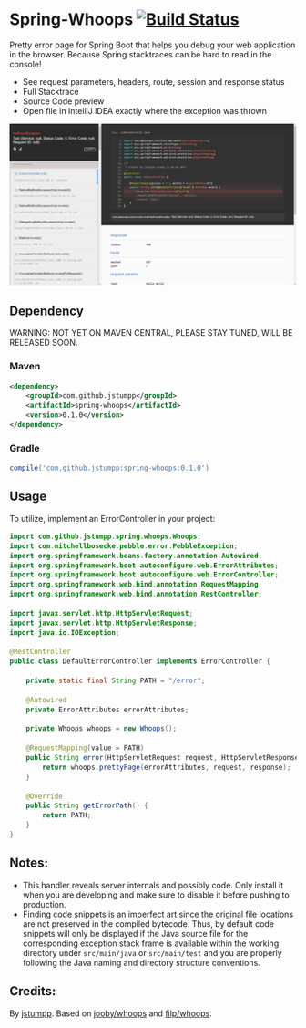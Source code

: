 # Spring-Whoops [![Build Status](https://travis-ci.org/jstumpp/spring-whoops.svg?branch=master)](https://travis-ci.org/jstumpp/spring-whoops)

Pretty error page for Spring Boot that helps you debug your web application in the browser. Because Spring stacktraces can be hard to read in the console!
 * See request parameters, headers, route, session and response status
 * Full Stacktrace
 * Source Code preview
 * Open file in IntelliJ IDEA exactly where the exception was thrown

![image](img/screenshot.png)

## Dependency
WARNING: NOT YET ON MAVEN CENTRAL, PLEASE STAY TUNED, WILL BE RELEASED SOON.
### Maven
```xml
<dependency>
    <groupId>com.github.jstumpp</groupId>
    <artifactId>spring-whoops</artifactId>
    <version>0.1.0</version>
</dependency>
```
### Gradle
```groovy
compile('com.github.jstumpp:spring-whoops:0.1.0')
```

## Usage
To utilize, implement an ErrorController in your project:
```java
import com.github.jstumpp.spring.whoops.Whoops;
import com.mitchellbosecke.pebble.error.PebbleException;
import org.springframework.beans.factory.annotation.Autowired;
import org.springframework.boot.autoconfigure.web.ErrorAttributes;
import org.springframework.boot.autoconfigure.web.ErrorController;
import org.springframework.web.bind.annotation.RequestMapping;
import org.springframework.web.bind.annotation.RestController;

import javax.servlet.http.HttpServletRequest;
import javax.servlet.http.HttpServletResponse;
import java.io.IOException;

@RestController
public class DefaultErrorController implements ErrorController {

    private static final String PATH = "/error";

    @Autowired
    private ErrorAttributes errorAttributes;

    private Whoops whoops = new Whoops();

    @RequestMapping(value = PATH)
    public String error(HttpServletRequest request, HttpServletResponse response) throws IOException, PebbleException {
        return whoops.prettyPage(errorAttributes, request, response);
    }

    @Override
    public String getErrorPath() {
        return PATH;
    }
}
```

## Notes:

* This handler reveals server internals and possibly code. Only install it when you are developing and make sure to disable it before pushing to production.
* Finding code snippets is an imperfect art since the original file locations are not preserved in the compiled bytecode. Thus, by default code snippets will only be displayed if the Java source file for the corresponding exception stack frame is available within the working directory under `src/main/java` or `src/main/test` and you are properly following the Java naming and directory structure conventions.

## Credits:

By [jstumpp](https://github.com/jstumpp/). Based on [jooby/whoops](https://github.com/jooby-project/jooby/tree/master/modules/jooby-whoops) and [filp/whoops](http://filp.github.io/whoops/).
